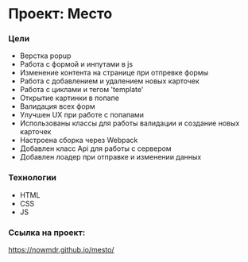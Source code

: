 # Проект: Место

### Цели

* Верстка popup
* Работа с формой и инпутами в js
* Изменение контента на странице при отпревке формы
* Работа с добавлением и удалением новых карточек
* Работа с циклами и тегом 'template'
* Открытие картинки в попапе 
* Валидация всех форм
* Улучшен UX при работе с попапами
* Использованы классы для работы валидации и создание новых карточек
* Настроена сборка через Webpack
* Добавлен класс Api для работы с сервером
* Добавлен лоадер при отправке и изменении данных




### Технологии

* HTML
* CSS
* JS 

### Ссылка на проект: 
https://nowmdr.github.io/mesto/

